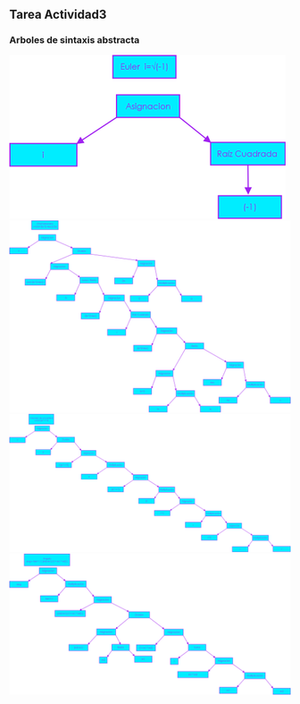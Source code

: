 ## Tarea Actividad3

### Arboles de sintaxis abstracta

<img src="img/Euler.png">

<img src="img/Chicharronera.png">

<img src="img/Volumen_Esfera.png">

<img src="img/Agulo.png">